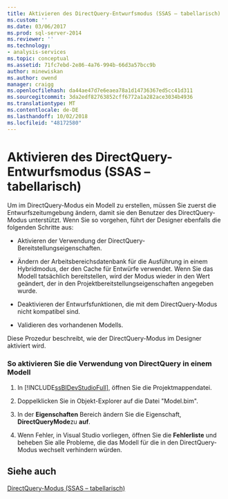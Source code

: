 ```yaml
---
title: Aktivieren des DirectQuery-Entwurfsmodus (SSAS – tabellarisch) | Microsoft-Dokumentation
ms.custom: ''
ms.date: 03/06/2017
ms.prod: sql-server-2014
ms.reviewer: ''
ms.technology:
- analysis-services
ms.topic: conceptual
ms.assetid: 71fc7ebd-2e86-4a76-994b-66d3a57bcc9b
author: minewiskan
ms.author: owend
manager: craigg
ms.openlocfilehash: da44ae47d7e6eaea78a1d14736367ed5cc41d311
ms.sourcegitcommit: 3da2edf82763852cff6772a1a282ace3034b4936
ms.translationtype: MT
ms.contentlocale: de-DE
ms.lasthandoff: 10/02/2018
ms.locfileid: "48172580"
---
```

# <a name="enable-directquery-design-mode-ssas-tabular"></a>Aktivieren des DirectQuery-Entwurfsmodus (SSAS – tabellarisch)
  Um im DirectQuery-Modus ein Modell zu erstellen, müssen Sie zuerst die Entwurfszeitumgebung ändern, damit sie den Benutzer des DirectQuery-Modus unterstützt. Wenn Sie so vorgehen, führt der Designer ebenfalls die folgenden Schritte aus:  
  
-   Aktivieren der Verwendung der DirectQuery-Bereitstellungseigenschaften.  
  
-   Ändern der Arbeitsbereichsdatenbank für die Ausführung in einem Hybridmodus, der den Cache für Entwürfe verwendet. Wenn Sie das Modell tatsächlich bereitstellen, wird der Modus wieder in den Wert geändert, der in den Projektbereitstellungseigenschaften angegeben wurde.  
  
-   Deaktivieren der Entwurfsfunktionen, die mit dem DirectQuery-Modus nicht kompatibel sind.  
  
-   Validieren des vorhandenen Modells.  
  
 Diese Prozedur beschreibt, wie der DirectQuery-Modus im Designer aktiviert wird.  
  
### <a name="to-enable-use-of-directquery-in-a-model"></a>So aktivieren Sie die Verwendung von DirectQuery in einem Modell  
  
1.  In [!INCLUDE[ssBIDevStudioFull](../../includes/ssbidevstudiofull-md.md)], öffnen Sie die Projektmappendatei.  
  
2.  Doppelklicken Sie in Objekt-Explorer auf die Datei "Model.bim".  
  
3.  In der **Eigenschaften** Bereich ändern Sie die Eigenschaft, **DirectQueryMode**zu **auf**.  
  
4.  Wenn Fehler, in Visual Studio vorliegen, öffnen Sie die **Fehlerliste** und beheben Sie alle Probleme, die das Modell für die in den DirectQuery-Modus wechselt verhindern würden.  
  
## <a name="see-also"></a>Siehe auch  
 [DirectQuery-Modus &#40;SSAS – tabellarisch&#41;](directquery-mode-ssas-tabular.md)  
  
  

